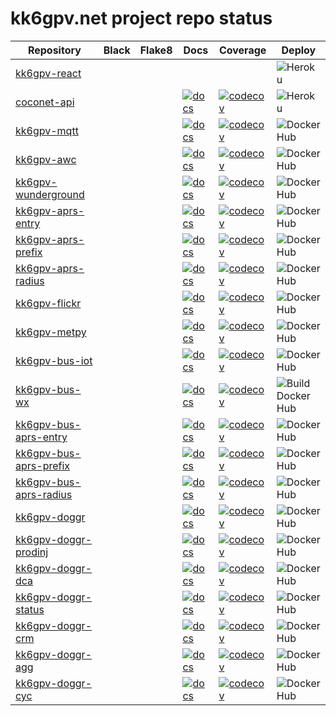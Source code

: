 # kk6gpv.net project repo status

| Repository | Black | Flake8 | Docs | Coverage | Deploy |
| - | - | - | - | - | - |
| [kk6gpv-react](https://github.com/areed145/kk6gpv-react) | | | |                                                                                                                                        | ![Heroku](https://github.com/areed145/kk6gpv-react/workflows/Heroku/badge.svg) |
| [coconet-api](https://github.com/areed145/coconet-api) | | | [![docs](https://img.shields.io/badge/gh--pages-docs-blueviolet)](https://areed145.github.io/coconet-api) | [![codecov](https://codecov.io/gh/areed145/coconet-api/branch/master/graph/badge.svg)](https://codecov.io/gh/areed145/coconet-api) | ![Heroku](https://github.com/areed145/coconet-api/workflows/Heroku/badge.svg) |
| [kk6gpv-mqtt](https://github.com/areed145/kk6gpv-mqtt) | | | [![docs](https://img.shields.io/badge/gh--pages-docs-blueviolet)](https://areed145.github.io/kk6gpv-mqtt) | [![codecov](https://codecov.io/gh/areed145/kk6gpv-mqtt/branch/master/graph/badge.svg)](https://codecov.io/gh/areed145/kk6gpv-mqtt) | ![Docker Hub](https://github.com/areed145/kk6gpv-mqtt/workflows/Docker%20Hub/badge.svg) |
| [kk6gpv-awc](https://github.com/areed145/kk6gpv-awc) | | | [![docs](https://img.shields.io/badge/gh--pages-docs-blueviolet)](https://areed145.github.io/kk6gpv-awc) | [![codecov](https://codecov.io/gh/areed145/kk6gpv-awc/branch/master/graph/badge.svg)](https://codecov.io/gh/areed145/kk6gpv-awc) | ![Docker Hub](https://github.com/areed145/kk6gpv-awc/workflows/Docker%20Hub/badge.svg) |
| [kk6gpv-wunderground](https://github.com/areed145/kk6gpv-wunderground) | | | [![docs](https://img.shields.io/badge/gh--pages-docs-blueviolet)](https://areed145.github.io/kk6gpv-wunderground) | [![codecov](https://codecov.io/gh/areed145/kk6gpv-wunderground/branch/master/graph/badge.svg)](https://codecov.io/gh/areed145/kk6gpv-wunderground) | ![Docker Hub](https://github.com/areed145/kk6gpv-wunderground/workflows/Docker%20Hub/badge.svg) |
| [kk6gpv-aprs-entry](https://github.com/areed145/kk6gpv-aprs-entry) | | | [![docs](https://img.shields.io/badge/gh--pages-docs-blueviolet)](https://areed145.github.io/kk6gpv-aprs-entry) | [![codecov](https://codecov.io/gh/areed145/kk6gpv-aprs-entry/branch/master/graph/badge.svg)](https://codecov.io/gh/areed145/kk6gpv-aprs-entry) | ![Docker Hub](https://github.com/areed145/kk6gpv-aprs-entry/workflows/Docker%20Hub/badge.svg) |
| [kk6gpv-aprs-prefix](https://github.com/areed145/kk6gpv-aprs-prefix) | | | [![docs](https://img.shields.io/badge/gh--pages-docs-blueviolet)](https://areed145.github.io/kk6gpv-aprs-prefix) | [![codecov](https://codecov.io/gh/areed145/kk6gpv-aprs-prefix/branch/master/graph/badge.svg)](https://codecov.io/gh/areed145/kk6gpv-aprs-prefix) | ![Docker Hub](https://github.com/areed145/kk6gpv-aprs-prefix/workflows/Docker%20Hub/badge.svg) |
| [kk6gpv-aprs-radius](https://github.com/areed145/kk6gpv-aprs-radius) | | | [![docs](https://img.shields.io/badge/gh--pages-docs-blueviolet)](https://areed145.github.io/kk6gpv-aprs-radius) | [![codecov](https://codecov.io/gh/areed145/kk6gpv-aprs-radius/branch/master/graph/badge.svg)](https://codecov.io/gh/areed145/kk6gpv-aprs-radius) | ![Docker Hub](https://github.com/areed145/kk6gpv-aprs-radius/workflows/Docker%20Hub/badge.svg) |
| [kk6gpv-flickr](https://github.com/areed145/kk6gpv-flickr) | | | [![docs](https://img.shields.io/badge/gh--pages-docs-blueviolet)](https://areed145.github.io/kk6gpv-flickr) | [![codecov](https://codecov.io/gh/areed145/kk6gpv-flickr/branch/master/graph/badge.svg)](https://codecov.io/gh/areed145/kk6gpv-flickr) | ![Docker Hub](https://github.com/areed145/kk6gpv-flickr/workflows/Docker%20Hub/badge.svg) |
| [kk6gpv-metpy](https://github.com/areed145/kk6gpv-metpy) | | | [![docs](https://img.shields.io/badge/gh--pages-docs-blueviolet)](https://areed145.github.io/kk6gpv-metpy) | [![codecov](https://codecov.io/gh/areed145/kk6gpv-metpy/branch/master/graph/badge.svg)](https://codecov.io/gh/areed145/kk6gpv-metpy) | ![Docker Hub](https://github.com/areed145/kk6gpv-metpy/workflows/Docker%20Hub/badge.svg) |
| [kk6gpv-bus-iot](https://github.com/areed145/kk6gpv-bus-iot) | | | [![docs](https://img.shields.io/badge/gh--pages-docs-blueviolet)](https://areed145.github.io/kk6gpv-bus-iot) | [![codecov](https://codecov.io/gh/areed145/kk6gpv-bus-iot/branch/master/graph/badge.svg)](https://codecov.io/gh/areed145/kk6gpv-bus-iot) | ![Docker Hub](https://github.com/areed145/kk6gpv-bus-iot/workflows/Docker%20Hub/badge.svg) |
| [kk6gpv-bus-wx](https://github.com/areed145/kk6gpv-bus-wx) | | | [![docs](https://img.shields.io/badge/gh--pages-docs-blueviolet)](https://areed145.github.io/kk6gpv-bus-wx) | [![codecov](https://codecov.io/gh/areed145/kk6gpv-bus-wx/branch/master/graph/badge.svg)](https://codecov.io/gh/areed145/kk6gpv-bus-wx) | ![Build Docker Hub](https://github.com/areed145/kk6gpv-bus-wx/workflows/Build%20Docker%20Hub/badge.svg) |
| [kk6gpv-bus-aprs-entry](https://github.com/areed145/kk6gpv-bus-aprs-entry) | | | [![docs](https://img.shields.io/badge/gh--pages-docs-blueviolet)](https://areed145.github.io/kk6gpv-aprs-entry) | [![codecov](https://codecov.io/gh/areed145/kk6gpv-bus-aprs-entry/branch/master/graph/badge.svg)](https://codecov.io/gh/areed145/kk6gpv-bus-aprs-entry) | ![Docker Hub](https://github.com/areed145/kk6gpv-bus-aprs-entry/workflows/Docker%20Hub/badge.svg) |
| [kk6gpv-bus-aprs-prefix](https://github.com/areed145/kk6gpv-bus-aprs-prefix) | | | [![docs](https://img.shields.io/badge/gh--pages-docs-blueviolet)](https://areed145.github.io/kk6gpv-aprs-prefix) | [![codecov](https://codecov.io/gh/areed145/kk6gpv-bus-aprs-prefix/branch/master/graph/badge.svg)](https://codecov.io/gh/areed145/kk6gpv-bus-aprs-prefix) | ![Docker Hub](https://github.com/areed145/kk6gpv-bus-aprs-prefix/workflows/Docker%20Hub/badge.svg) |
| [kk6gpv-bus-aprs-radius](https://github.com/areed145/kk6gpv-bus-aprs-radius) | | | [![docs](https://img.shields.io/badge/gh--pages-docs-blueviolet)](https://areed145.github.io/kk6gpv-aprs-radius) | [![codecov](https://codecov.io/gh/areed145/kk6gpv-bus-aprs-radius/branch/master/graph/badge.svg)](https://codecov.io/gh/areed145/kk6gpv-bus-aprs-radius) | ![Docker Hub](https://github.com/areed145/kk6gpv-bus-aprs-radius/workflows/Docker%20Hub/badge.svg) |
| [kk6gpv-doggr](https://github.com/earthlabs/doggr) | | | [![docs](https://img.shields.io/badge/gh--pages-docs-blueviolet)](https://areed145.github.io/doggr) | [![codecov](https://codecov.io/gh/earthlabs/kk6gpv-doggr/branch/master/graph/badge.svg)](https://codecov.io/gh/earthlabs/kk6gpv-doggr) | ![Docker Hub](https://github.com/areed145/kk6gpv-doggr/workflows/Docker%20Hub/badge.svg) |
| [kk6gpv-doggr-prodinj](https://github.com/earthlabs/doggr-prodinj) | | | [![docs](https://img.shields.io/badge/gh--pages-docs-blueviolet)](https://areed145.github.io/doggr-prodinj) | [![codecov](https://codecov.io/gh/earthlabs/kk6gpv-doggr-prodinj/branch/master/graph/badge.svg)](https://codecov.io/gh/earthlabs/kk6gpv-doggr-prodinj) | ![Docker Hub](https://github.com/areed145/kk6gpv-doggr-prodinj/workflows/Docker%20Hub/badge.svg) |
| [kk6gpv-doggr-dca](https://github.com/areed145/kk6gpv-doggr-dca) | | | [![docs](https://img.shields.io/badge/gh--pages-docs-blueviolet)](https://areed145.github.io/doggr-dca) | [![codecov](https://codecov.io/gh/earthlabs/kk6gpv-doggr-dca/branch/master/graph/badge.svg)](https://codecov.io/gh/earthlabs/kk6gpv-doggr-dca) | ![Docker Hub](https://github.com/areed145/kk6gpv-doggr-dca/workflows/Docker%20Hub/badge.svg) |
| [kk6gpv-doggr-status](https://github.com/areed145/kk6gpv-doggr-status) | | | [![docs](https://img.shields.io/badge/gh--pages-docs-blueviolet)](https://areed145.github.io/doggr-status) | [![codecov](https://codecov.io/gh/earthlabs/kk6gpv-doggr-status/branch/master/graph/badge.svg)](https://codecov.io/gh/earthlabs/kk6gpv-doggr-status) | ![Docker Hub](https://github.com/areed145/kk6gpv-doggr-status/workflows/Docker%20Hub/badge.svg) |
| [kk6gpv-doggr-crm](https://github.com/areed145/kk6gpv-doggr-crm) | | | [![docs](https://img.shields.io/badge/gh--pages-docs-blueviolet)](https://areed145.github.io/doggr-crm) | [![codecov](https://codecov.io/gh/earthlabs/kk6gpv-doggr-crm/branch/master/graph/badge.svg)](https://codecov.io/gh/earthlabs/kk6gpv-doggr-crm) | ![Docker Hub](https://github.com/areed145/kk6gpv-doggr-crm/workflows/Docker%20Hub/badge.svg) |
| [kk6gpv-doggr-agg](https://github.com/areed145/kk6gpv-doggr-agg) | | | [![docs](https://img.shields.io/badge/gh--pages-docs-blueviolet)](https://areed145.github.io/doggr-agg) | [![codecov](https://codecov.io/gh/earthlabs/kk6gpv-doggr-agg/branch/master/graph/badge.svg)](https://codecov.io/gh/earthlabs/kk6gpv-doggr-agg) | ![Docker Hub](https://github.com/areed145/kk6gpv-doggr-agg/workflows/Docker%20Hub/badge.svg) |
| [kk6gpv-doggr-cyc](https://github.com/areed145/kk6gpv-doggr-cyc) | | | [![docs](https://img.shields.io/badge/gh--pages-docs-blueviolet)](https://areed145.github.io/doggr-cyc) | [![codecov](https://codecov.io/gh/earthlabs/kk6gpv-doggr-cyc/branch/master/graph/badge.svg)](https://codecov.io/gh/earthlabs/kk6gpv-doggr-cyc) | ![Docker Hub](https://github.com/areed145/kk6gpv-doggr-cyc/workflows/Docker%20Hub/badge.svg) |

<!--START_SECTION:readme-info-->
<!--END_SECTION:readme-info-->

<!--START_SECTION:waka-->
<!--END_SECTION:waka-->

